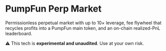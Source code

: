 # PumpFun Perp Market

Permissionless perpetual market with up to 10× leverage, fee flywheel that recycles profits into a PumpFun main token, and an on-chain realized-PnL leaderboard.

⚠️ This tech is **experimental and unaudited**. Use at your own risk.
